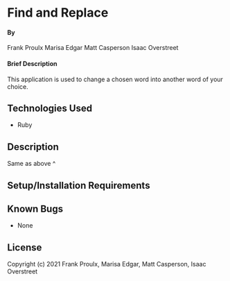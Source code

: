 # Find and Replace

#### By 
Frank Proulx
Marisa Edgar
Matt Casperson
Isaac Overstreet

#### Brief Description
This application is used to change a chosen word into another word of your choice.

## Technologies Used

* Ruby

## Description

Same as above ^

## Setup/Installation Requirements


## Known Bugs

* None

## License


Copyright (c) 2021 Frank Proulx, Marisa Edgar, Matt Casperson, Isaac Overstreet